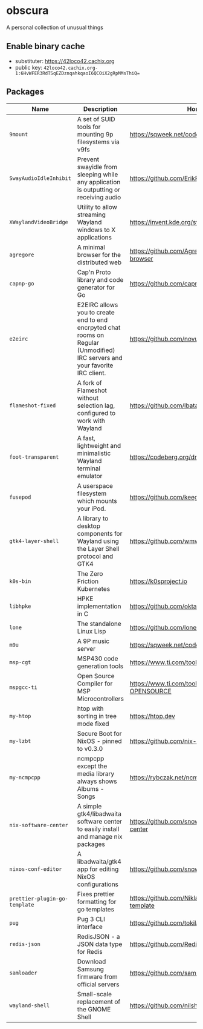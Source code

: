 # obscura
A personal collection of unusual things

## Enable binary cache
  * substituter: https://42loco42.cachix.org
  * public key:  `42loco42.cachix.org-1:6HvWFER3RdTSqEZDznqahkqaoI6QCOiX2gRpMMsThiQ=`

## Packages

| Name | Description | Homepage |
|------|-------------|----------|
|`9mount`|A set of SUID tools for mounting 9p filesystems via v9fs|https://sqweek.net/code/9mount|
|`SwayAudioIdleInhibit`|Prevent swayidle from sleeping while any application is outputting or receiving audio|https://github.com/ErikReider/SwayAudioIdleInhibit|
|`XWaylandVideoBridge`|Utility to allow streaming Wayland windows to X applications|https://invent.kde.org/system/xwaylandvideobridge|
|`agregore`|A minimal browser for the distributed web|https://github.com/AgregoreWeb/agregore-browser|
|`capnp-go`|Cap'n Proto library and code generator for Go|https://github.com/capnproto/go-capnp|
|`e2eirc`|E2EIRC allows you to create end to end encrpyted chat rooms on Regular (Unmodified) IRC servers and your favorite IRC client.|https://github.com/novus0rdo/e2eirc|
|`flameshot-fixed`|A fork of Flameshot without selection lag, configured to work with Wayland|https://github.com/lbatalha/flameshot|
|`foot-transparent`|A fast, lightweight and minimalistic Wayland terminal emulator|https://codeberg.org/dnkl/foot/|
|`fusepod`|A userspace filesystem which mounts your iPod.|https://github.com/keegancsmith/FUSEPod|
|`gtk4-layer-shell`|A library to desktop components for Wayland using the Layer Shell protocol and GTK4|https://github.com/wmww/gtk4-layer-shell|
|`k0s-bin`|The Zero Friction Kubernetes|https://k0sproject.io|
|`libhpke`|HPKE implementation in C|https://github.com/oktaysm/hpke|
|`lone`|The standalone Linux Lisp|https://github.com/lone-lang/lone|
|`m9u`|A 9P music server|https://sqweek.net/code/m9u/|
|`msp-cgt`|MSP430 code generation tools|https://www.ti.com/tool/MSP-CGT|
|`mspgcc-ti`|Open Source Compiler for MSP Microcontrollers|https://www.ti.com/tool/MSP430-GCC-OPENSOURCE|
|`my-htop`|htop with sorting in tree mode fixed|https://htop.dev|
|`my-lzbt`|Secure Boot for NixOS - pinned to v0.3.0|https://github.com/nix-community/lanzaboote|
|`my-ncmpcpp`|ncmpcpp except the media library always shows Albums - Songs|https://rybczak.net/ncmpcpp/|
|`nix-software-center`|A simple gtk4/libadwaita software center to easily install and manage nix packages|https://github.com/snowfallorg/nix-software-center|
|`nixos-conf-editor`|A libadwaita/gtk4 app for editing NixOS configurations|https://github.com/snowfallorg/nixos-conf-editor|
|`prettier-plugin-go-template`|Fixes prettier formatting for go templates|https://github.com/NiklasPor/prettier-plugin-go-template|
|`pug`|Pug 3 CLI interface|https://github.com/tokilabs/pug3-cli|
|`redis-json`|RedisJSON - a JSON data type for Redis|https://github.com/RedisJSON/RedisJSON|
|`samloader`|Download Samsung firmware from official servers|https://github.com/samloader/samloader|
|`wayland-shell`|Small-scale replacement of the GNOME Shell|https://github.com/nilsherzig/wayland-shell|
